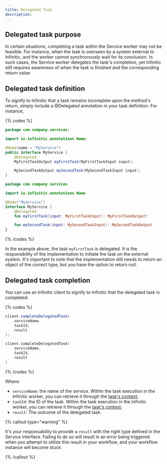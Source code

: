 ```yaml
---
title: Delegated Task
description:
---
```

## Delegated task purpose

In certain situations, completing a task within the Service worker may not be feasible. For instance, when the task is overseen by a system external to Infinitic, and the worker cannot synchronously wait for its conclusion. In such cases, the Service worker delegates the task's completion, yet Infinitic still requires awareness of when the task is finished and the corresponding return value.

## Delegated task definition

To signify to Infinitic that a task remains incomplete upon the method's return, simply include a @Delegated annotation in your task definition. For instance,

{% codes %}

```java
package com.company.services;

import io.infinitic.annotations.Name;

@Name(name = "MyService")
public interface MyService {
    @Delegated
    MyFirstTaskOutput myFirstTask(MyFirstTaskInput input);

    MySecondTaskOutput mySecondTask(MySecondTaskInput input);
}
```

```kotlin
package com.company.services

import io.infinitic.annotations.Name

@Name("MyService")
interface MyService {
    @Delegated
    fun myFirstTask(input: MyFirstTaskInput): MyFirstTaskOutput?

    fun mySecondTask(input: MySecondTaskInput): MySecondTaskOutput
}
```

{% /codes %}

In the example above, the task `myFirstTask` is delegated.  It is the responsibility of the implementation to initiate the task on the external system. It's important to note that the implementation still needs to return an object of the correct type, but you have the option to return null.

## Delegated task completion

You can use an Infinitic client to signify to Infinitic that the delegated task is completed:

{% codes %}

```java
client.completeDelegatedTask(
    serviceName,
    taskId,
    result
);
```

```kotlin
client.completeDelegatedTask(
    serviceName,
    taskId,
    result
)
```

{% /codes %}

Where:

* `serviceName`:  the name of the service. Within the task execution in the Infinitic worker, you can retrieve it through the [task&#39;s context](/docs/services/syntax#task-context);
* `taskId`: the ID of the task. Within the task execution in the Infinitic worker, you can retrieve it through the [task&#39;s context](/docs/services/syntax#task-context);
* `result`: The outcome of the delegated task.

{% callout type="warning"  %}

It's your responsability to provide a `result` with the right type defined in the Service interface. Failing to do so will result in an error being triggered when you attempt to utilize this result in your workflow, and your workflow instance will become stuck.

{% /callout  %}
